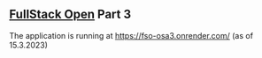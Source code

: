 ## [FullStack Open](https://fullstackopen.com/) Part 3

The application is running at https://fso-osa3.onrender.com/ (as of 15.3.2023)
